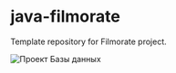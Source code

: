 # java-filmorate
Template repository for Filmorate project.

![Проект Базы данных](https://github.com/ovcharovaao/java-filmorate/commit/56089bb56bacae4f4f424238f35b414f6b4d07c5)

